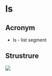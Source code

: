 # ls

## Acronym
* ls - list segment

## Strustrure
[<img src="https://i.imgur.com/C9P0HmG.png">](https://i.imgur.com/C9P0HmG.png)
